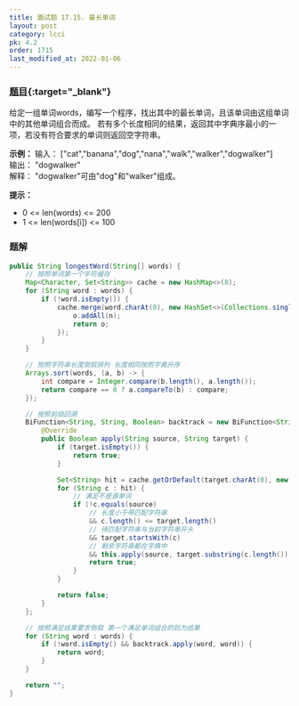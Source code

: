 ```yaml
---
title: 面试题 17.15. 最长单词
layout: post
category: lcci
pk: 4.2
order: 1715
last_modified_at: 2022-01-06
---
```


### [题目](https://leetcode.cn/longest-word-lcci/){:target="_blank"}

给定一组单词words，编写一个程序，找出其中的最长单词，且该单词由这组单词中的其他单词组合而成。
若有多个长度相同的结果，返回其中字典序最小的一项，若没有符合要求的单词则返回空字符串。

**示例：**
输入： ["cat","banana","dog","nana","walk","walker","dogwalker"]  
输出： "dogwalker"  
解释： "dogwalker"可由"dog"和"walker"组成。

**提示：**
- 0 <= len(words) <= 200
- 1 <= len(words[i]) <= 100

### 题解

```java
public String longestWord(String[] words) {
    // 按照单词第一个字符缓存
    Map<Character, Set<String>> cache = new HashMap<>(8);
    for (String word : words) {
        if (!word.isEmpty()) {
            cache.merge(word.charAt(0), new HashSet<>(Collections.singletonList(word)), (o, n) -> {
                o.addAll(n);
                return o;
            });
        }
    }

    // 按照字符串长度倒叙排列 长度相同按照字典升序
    Arrays.sort(words, (a, b) -> {
        int compare = Integer.compare(b.length(), a.length());
        return compare == 0 ? a.compareTo(b) : compare;
    });

    // 按照前缀回溯
    BiFunction<String, String, Boolean> backtrack = new BiFunction<String, String, Boolean>() {
        @Override
        public Boolean apply(String source, String target) {
            if (target.isEmpty()) {
                return true;
            }

            Set<String> hit = cache.getOrDefault(target.charAt(0), new HashSet<>());
            for (String c : hit) {
                // 满足不是源单词
                if (!c.equals(source)
                    // 长度小于带匹配字符串
                    && c.length() <= target.length()
                    // 待匹配字符串与当前字符串开头
                    && target.startsWith(c)
                    // 剩余字符串都在字典中
                    && this.apply(source, target.substring(c.length()))) {
                    return true;
                }
            }

            return false;
        }
    };

    // 按照满足结果要求倒叙 第一个满足单词组合的则为结果
    for (String word : words) {
        if (!word.isEmpty() && backtrack.apply(word, word)) {
            return word;
        }
    }

    return "";
}
```